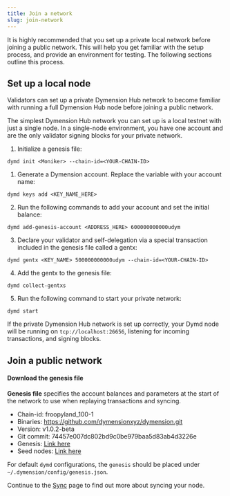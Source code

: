 ```yaml
---
title: Join a network
slug: join-network
---
```


It is highly recommended that you set up a private local network before joining a public network. This will help you get familiar with the setup process, and provide an environment for testing. The following sections outline this process.

## Set up a local node

Validators can set up a private Dymension Hub network to become familiar with running a full Dymension Hub node before joining a public network.

The simplest Dymension Hub network you can set up is a local testnet with just a single node. In a single-node environment, you have one account and are the only validator signing blocks for your private network.

1. Initialize a genesis file:

```
dymd init <Moniker> --chain-id=<YOUR-CHAIN-ID>
```

1. Generate a Dymension account. Replace the variable with your account name:

```
dymd keys add <KEY_NAME_HERE>
```

2. Run the following commands to add your account and set the initial balance:

```
dymd add-genesis-account <ADDRESS_HERE> 600000000000udym
```

3. Declare your validator and self-delegation via a special transaction included in the genesis file called a gentx:

```
dymd gentx <KEY_NAME> 500000000000udym --chain-id=<YOUR-CHAIN-ID>
```

4. Add the gentx to the genesis file:

```
dymd collect-gentxs
```

5. Run the following command to start your private network:

```
dymd start
```

If the private Dymension Hub network is set up correctly, your Dymd node will be running on `tcp://localhost:26656`, listening for incoming transactions, and signing blocks.

## Join a public network

#### Download the genesis file

**Genesis file** specifies the account balances and parameters at the start of the network to use when replaying transactions and syncing.

-   Chain-id: froopyland_100-1
-   Binaries: https://github.com/dymensionxyz/dymension.git
-   Version: v1.0.2-beta
-   Git commit: 74457e007dc802bd9c0be979baa5d83ab4d3226e
-   Genesis: [Link here](https://github.com/dymensionxyz/testnets/blob/main/dymension-hub/froopyland/genesis.json)
-   Seed nodes: [Link here](https://github.com/dymensionxyz/testnets/blob/main/dymension-hub/froopyland/seeds.txt)

For default `dymd` configurations, the `genesis` should be placed under `~/.dymension/config/genesis.json`.

Continue to the [Sync](./sync.md) page to find out more about syncing your node.
